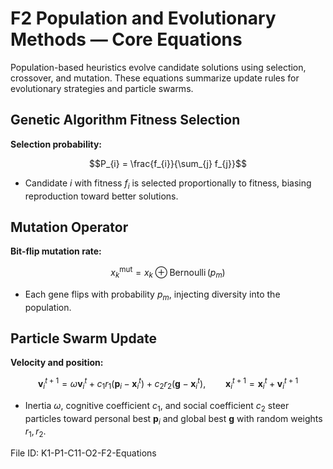 # F2 Population and Evolutionary Methods — Core Equations

Population-based heuristics evolve candidate solutions using selection, crossover, and mutation. These equations summarize update rules for evolutionary strategies and particle swarms.

## Genetic Algorithm Fitness Selection
**Selection probability:**

$$P_{i} = \frac{f_{i}}{\sum_{j} f_{j}}$$

- Candidate $i$ with fitness $f_{i}$ is selected proportionally to fitness, biasing reproduction toward better solutions.

## Mutation Operator
**Bit-flip mutation rate:**

$$x_{k}^{\text{mut}} = x_{k} \oplus \operatorname{Bernoulli}(p_{m})$$

- Each gene flips with probability $p_{m}$, injecting diversity into the population.

## Particle Swarm Update
**Velocity and position:**

$$\mathbf{v}_{i}^{t+1} = \omega \mathbf{v}_{i}^{t} + c_{1} r_{1}(\mathbf{p}_{i} - \mathbf{x}_{i}^{t}) + c_{2} r_{2}(\mathbf{g} - \mathbf{x}_{i}^{t}), \qquad \mathbf{x}_{i}^{t+1} = \mathbf{x}_{i}^{t} + \mathbf{v}_{i}^{t+1}$$

- Inertia $\omega$, cognitive coefficient $c_{1}$, and social coefficient $c_{2}$ steer particles toward personal best $\mathbf{p}_{i}$ and global best $\mathbf{g}$ with random weights $r_{1}, r_{2}$.

File ID: K1-P1-C11-O2-F2-Equations
